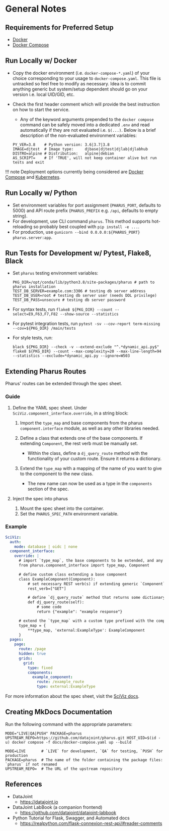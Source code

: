 # General Notes

## Requirements for Preferred Setup

- [Docker](https://docs.docker.com/get-docker/)
- [Docker Compose](https://docs.docker.com/compose/install/)

## Run Locally w/ Docker

- Copy the docker environment (i.e. `docker-compose-*.yaml`) of your
  choice corresponding to your usage to `docker-compose.yaml`. This
  file is untracked so feel free to modify as necessary. Idea is to
  commit anything generic but system/setup dependent should go on
  your version i.e. local UID/GID, etc.

- Check the first header comment which will provide the best
  instruction on how to start the service.

  - Any of the keyword arguments prepended to the `docker compose`
    command can be safely moved into a dedicated `.env` and read
    automatically if they are not evaluated i.e. `$(...)`. Below is a
    brief description of the non-evaluated environment variables:

  ```console
  PY_VER=3.8    # Python version: 3.6|3.7|3.8
  IMAGE=djtest  # Image type:     djbase|djtest|djlab|djlabhub
  DISTRO=alpine # Distribution:   alpine|debian
  AS_SCRIPT=    # If 'TRUE', will not keep container alive but run tests and exit
  ```

!!! note
    Deployment options currently being considered are [Docker
    Compose](https://docs.docker.com/compose/install/) and
    [Kubernetes](https://kubernetes.io/docs/tutorials/kubernetes-basics/).

## Run Locally w/ Python

- Set environment variables for port assignment (`PHARUS_PORT`,
  defaults to 5000) and API route prefix (`PHARUS_PREFIX` e.g. `/api`,
  defaults to empty string).
- For development, use CLI command `pharus`. This method supports
  hot-reloading so probably best coupled with `pip install -e ...`.
- For production, use
  `gunicorn --bind 0.0.0.0:${PHARUS_PORT} pharus.server:app`.

## Run Tests for Development w/ Pytest, Flake8, Black

- Set `pharus` testing environment variables:

  ```console
  PKG_DIR=/opt/conda/lib/python3.8/site-packages/pharus # path to pharus installation
  TEST_DB_SERVER=example.com:3306 # testing db server address
  TEST_DB_USER=root # testing db server user (needs DDL privilege)
  TEST_DB_PASS=unsecure # testing db server password
  ```

- For syntax tests, run
  `flake8 ${PKG_DIR} --count --select=E9,F63,F7,F82 --show-source --statistics`

- For pytest integration tests, run
  `pytest -sv --cov-report term-missing --cov=${PKG_DIR} /main/tests`

- For style tests, run:

  ```console
  black ${PKG_DIR} --check -v --extend-exclude "^.*dynamic_api.py$"
  flake8 ${PKG_DIR} --count --max-complexity=20 --max-line-length=94 --statistics --exclude=*dynamic_api.py --ignore=W503
  ```

## Extending Pharus Routes

Pharus' routes can be extended through the spec sheet.

### Guide

1. Define the YAML spec sheet. Under `SciViz.component_interface.override`, in a string block:

   1. Import the `type_map` and base components from the pharus `component.interface` module, as well as any other libraries needed.
   2. Define a class that extends one of the base components. If extending `Component`, the rest verb must be manually set.

      - Within the class, define a `dj_query_route` method with the functionality of your custom route. Ensure it returns a dictionary.

   3. Extend the `type_map` with a mapping of the name of you want to give to the component to the new class.

      - The new name can now be used as a type in the `components` section of the spec.

2. Inject the spec into pharus
   1. Mount the spec sheet into the container.
   2. Set the `PHARUS_SPEC_PATH` environment variable.

### Example

```yaml
SciViz:
  auth:
    mode: database | oidc | none
  component_interface:
    override: |
      # import `type_map`, the base components to be extended, and any other libraries necessary
      from pharus.component_interface import type_map, Component

      # define custom class extending a base component
      class ExampleComponent(Component):
          # set necessary REST verb(s) if extending generic `Component`
          rest_verb=["GET"]

          # define `dj_query_route` method that returns some dictionary
          def dj_query_route(self):
              # some code
              return {"example": "example response"}

      # extend the `type_map` with a custom type prefixed with the component type you are extending mapped to the custom component
      type_map = {
          **type_map, 'external:ExampleType': ExampleComponent
      }
  pages:
    page:
      route: /page
      hidden: true
      grids:
        grid:
          type: fixed
          components:
            example_component:
              route: /example_route
              type: external:ExampleType
```

For more information about the spec sheet, visit the [SciViz docs](https://datajoint.com/docs/core/sci-viz/2.3/concepts/spec_sheet/).

## Creating MkDocs Documentation

Run the following command with the appropriate parameters:

```console
MODE="LIVE|QA|PUSH" PACKAGE=pharus UPSTREAM_REPO=https://github.com/datajoint/pharus.git HOST_UID=$(id -u) docker compose -f docs/docker-compose.yaml up --build
```

```console
MODE=LIVE       # `LIVE` for development, `QA` for testing, `PUSH` for production
PACKAGE=pharus  # The name of the folder containing the package files: `pharus` if not renamed
UPSTREAM_REPO=  # The URL of the upstream repository
```

## References

- DataJoint
  - <https://datajoint.io>
- DataJoint LabBook (a companion frontend)
  - <https://github.com/datajoint/datajoint-labbook>
- Python Tutorial for Flask, Swagger, and Automated docs
  - <https://realpython.com/flask-connexion-rest-api/#reader-comments>

